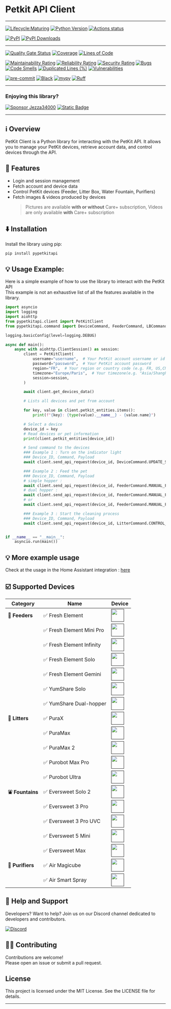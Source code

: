 # Petkit API Client

---

[![Lifecycle:Maturing](https://img.shields.io/badge/Lifecycle-Stable-007EC6)](https://github.com/Jezza34000/py-petkit-api/)
[![Python Version](https://img.shields.io/pypi/pyversions/pypetkitapi)][python version] [![Actions status](https://github.com/Jezza34000/py-petkit-api/workflows/CI/badge.svg)](https://github.com/Jezza34000/py-petkit-api/actions)

[![PyPI](https://img.shields.io/pypi/v/pypetkitapi.svg)][pypi_] [![PyPI Downloads](https://static.pepy.tech/badge/pypetkitapi)](https://pepy.tech/projects/pypetkitapi)

---

[![Quality Gate Status](https://sonarcloud.io/api/project_badges/measure?project=Jezza34000_py-petkit-api&metric=alert_status)](https://sonarcloud.io/summary/new_code?id=Jezza34000_py-petkit-api) [![Coverage](https://sonarcloud.io/api/project_badges/measure?project=Jezza34000_py-petkit-api&metric=coverage)](https://sonarcloud.io/summary/new_code?id=Jezza34000_py-petkit-api) [![Lines of Code](https://sonarcloud.io/api/project_badges/measure?project=Jezza34000_py-petkit-api&metric=ncloc)](https://sonarcloud.io/summary/new_code?id=Jezza34000_py-petkit-api)

[![Maintainability Rating](https://sonarcloud.io/api/project_badges/measure?project=Jezza34000_py-petkit-api&metric=sqale_rating)](https://sonarcloud.io/summary/new_code?id=Jezza34000_py-petkit-api)
[![Reliability Rating](https://sonarcloud.io/api/project_badges/measure?project=Jezza34000_py-petkit-api&metric=reliability_rating)](https://sonarcloud.io/summary/new_code?id=Jezza34000_py-petkit-api)
[![Security Rating](https://sonarcloud.io/api/project_badges/measure?project=Jezza34000_py-petkit-api&metric=security_rating)](https://sonarcloud.io/summary/new_code?id=Jezza34000_py-petkit-api)
[![Bugs](https://sonarcloud.io/api/project_badges/measure?project=Jezza34000_py-petkit-api&metric=bugs)](https://sonarcloud.io/summary/new_code?id=Jezza34000_py-petkit-api)
[![Code Smells](https://sonarcloud.io/api/project_badges/measure?project=Jezza34000_py-petkit-api&metric=code_smells)](https://sonarcloud.io/summary/new_code?id=Jezza34000_py-petkit-api)
[![Duplicated Lines (%)](https://sonarcloud.io/api/project_badges/measure?project=Jezza34000_py-petkit-api&metric=duplicated_lines_density)](https://sonarcloud.io/summary/new_code?id=Jezza34000_py-petkit-api)
[![Vulnerabilities](https://sonarcloud.io/api/project_badges/measure?project=Jezza34000_py-petkit-api&metric=vulnerabilities)](https://sonarcloud.io/summary/new_code?id=Jezza34000_py-petkit-api)

[![pre-commit](https://img.shields.io/badge/pre--commit-enabled-brightgreen?logo=pre-commit&logoColor=white)][pre-commit]
[![Black](https://img.shields.io/badge/code%20style-black-000000.svg)][black]
[![mypy](https://img.shields.io/badge/mypy-checked-blue)](https://mypy.readthedocs.io/en/stable/)
[![Ruff](https://img.shields.io/endpoint?url=https://raw.githubusercontent.com/astral-sh/ruff/main/assets/badge/v2.json)](https://github.com/astral-sh/ruff)

---

[pypi_]: https://pypi.org/project/pypetkitapi/
[python version]: https://pypi.org/project/pypetkitapi
[pre-commit]: https://github.com/pre-commit/pre-commit
[black]: https://github.com/psf/black

### Enjoying this library?

[![Sponsor Jezza34000][github-sponsor-shield]][github-sponsor] [![Static Badge][buymeacoffee-shield]][buymeacoffee]

---

## ℹ️ Overview

PetKit Client is a Python library for interacting with the PetKit API. It allows you to manage your PetKit devices, retrieve account data, and control devices through the API.

## 🚀 Features

- Login and session management
- Fetch account and device data
- Control PetKit devices (Feeder, Litter Box, Water Fountain, Purifiers)
- Fetch images & videos produced by devices
  > Pictures are available **with or without** Care+ subscription, Videos are only available **with** Care+ subscription

## ⬇️ Installation

Install the library using pip:

```bash
pip install pypetkitapi
```

## 💡 Usage Example:

Here is a simple example of how to use the library to interact with the PetKit API \
This example is not an exhaustive list of all the features available in the library.

```python
import asyncio
import logging
import aiohttp
from pypetkitapi.client import PetKitClient
from pypetkitapi.command import DeviceCommand, FeederCommand, LBCommand, DeviceAction, LitterCommand

logging.basicConfig(level=logging.DEBUG)

async def main():
    async with aiohttp.ClientSession() as session:
        client = PetKitClient(
            username="username",  # Your PetKit account username or id
            password="password",  # Your PetKit account password
            region="FR",  # Your region or country code (e.g. FR, US,CN etc.)
            timezone="Europe/Paris",  # Your timezone(e.g. "Asia/Shanghai")
            session=session,
        )

        await client.get_devices_data()

        # Lists all devices and pet from account

        for key, value in client.petkit_entities.items():
            print(f"{key}: {type(value).__name__} - {value.name}")

        # Select a device
        device_id = key
        # Read devices or pet information
        print(client.petkit_entities[device_id])

        # Send command to the devices
        ### Example 1 : Turn on the indicator light
        ### Device_ID, Command, Payload
        await client.send_api_request(device_id, DeviceCommand.UPDATE_SETTING, {"lightMode": 1})

        ### Example 2 : Feed the pet
        ### Device_ID, Command, Payload
        # simple hopper :
        await client.send_api_request(device_id, FeederCommand.MANUAL_FEED, {"amount": 1})
        # dual hopper :
        await client.send_api_request(device_id, FeederCommand.MANUAL_FEED, {"amount1": 2})
        # or
        await client.send_api_request(device_id, FeederCommand.MANUAL_FEED, {"amount2": 2})

        ### Example 3 : Start the cleaning process
        ### Device_ID, Command, Payload
        await client.send_api_request(device_id, LitterCommand.CONTROL_DEVICE, {DeviceAction.START: LBCommand.CLEANING})


if __name__ == "__main__":
    asyncio.run(main())
```

## 💡 More example usage

Check at the usage in the Home Assistant integration : [here](https://github.com/Jezza34000/homeassistant_petkit)

## ☑️ Supported Devices

| **Category**     | **Name**                  | **Device**                                                                                                                                             |
| ---------------- | ------------------------- | ------------------------------------------------------------------------------------------------------------------------------------------------------ |
| **🍗 Feeders**   | ✅ Fresh Element          | <a href=""><img src="https://raw.githubusercontent.com/Jezza34000/homeassistant_petkit/refs/heads/main/images/devices/feeder.png" width="40"/></a>     |
|                  | ✅ Fresh Element Mini Pro | <a href=""><img src="https://raw.githubusercontent.com/Jezza34000/homeassistant_petkit/refs/heads/main/images/devices/feedermini.png" width="40"/></a> |
|                  | ✅ Fresh Element Infinity | <a href=""><img src="https://raw.githubusercontent.com/Jezza34000/homeassistant_petkit/refs/heads/main/images/devices/d3.png" width="40"/></a>         |
|                  | ✅ Fresh Element Solo     | <a href=""><img src="https://raw.githubusercontent.com/Jezza34000/homeassistant_petkit/refs/heads/main/images/devices/d4.png" width="40"/></a>         |
|                  | ✅ Fresh Element Gemini   | <a href=""><img src="https://raw.githubusercontent.com/Jezza34000/homeassistant_petkit/refs/heads/main/images/devices/d4s.png" width="40"/></a>        |
|                  | ✅ YumShare Solo          | <a href=""><img src="https://raw.githubusercontent.com/Jezza34000/homeassistant_petkit/refs/heads/main/images/devices/d4h.png" width="40"/></a>        |
|                  | ✅ YumShare Dual-hopper   | <a href=""><img src="https://raw.githubusercontent.com/Jezza34000/homeassistant_petkit/refs/heads/main/images/devices/d4sh.png" width="40"/></a>       |
| **🚽 Litters**   | ✅ PuraX                  | <a href=""><img src="https://raw.githubusercontent.com/Jezza34000/homeassistant_petkit/refs/heads/main/images/devices/t3.png" width="40"/></a>         |
|                  | ✅ PuraMax                | <a href=""><img src="https://raw.githubusercontent.com/Jezza34000/homeassistant_petkit/refs/heads/main/images/devices/t4.1.png" width="40"/></a>       |
|                  | ✅ PuraMax 2              | <a href=""><img src="https://raw.githubusercontent.com/Jezza34000/homeassistant_petkit/refs/heads/main/images/devices/t4.png" width="40"/></a>         |
|                  | ✅ Purobot Max Pro        | <a href=""><img src="https://raw.githubusercontent.com/Jezza34000/homeassistant_petkit/refs/heads/main/images/devices/t5.png" width="40"/></a>         |
|                  | ✅ Purobot Ultra          | <a href=""><img src="https://raw.githubusercontent.com/Jezza34000/homeassistant_petkit/refs/heads/main/images/devices/t6.png" width="40"/></a>         |
| **⛲ Fountains** | ✅ Eversweet Solo 2       | <a href=""><img src="https://raw.githubusercontent.com/Jezza34000/homeassistant_petkit/refs/heads/main/images/devices/5w5.png" width="40"/></a>        |
|                  | ✅ Eversweet 3 Pro        | <a href=""><img src="https://raw.githubusercontent.com/Jezza34000/homeassistant_petkit/refs/heads/main/images/devices/4w5.png" width="40"/></a>        |
|                  | ✅ Eversweet 3 Pro UVC    | <a href=""><img src="https://raw.githubusercontent.com/Jezza34000/homeassistant_petkit/refs/heads/main/images/devices/6w5.png" width="40"/></a>        |
|                  | ✅ Eversweet 5 Mini       | <a href=""><img src="https://raw.githubusercontent.com/Jezza34000/homeassistant_petkit/refs/heads/main/images/devices/2w5.png" width="40"/></a>        |
|                  | ✅ Eversweet Max          | <a href=""><img src="https://raw.githubusercontent.com/Jezza34000/homeassistant_petkit/refs/heads/main/images/devices/ctw3.png" width="40"/></a>       |
| **🧴 Purifiers** | ✅ Air Magicube           | <a href=""><img src="https://raw.githubusercontent.com/Jezza34000/homeassistant_petkit/refs/heads/main/images/devices/k2.png" width="40"/></a>         |
|                  | ✅ Air Smart Spray        | <a href=""><img src="https://raw.githubusercontent.com/Jezza34000/homeassistant_petkit/refs/heads/main/images/devices/k3.png" width="40"/></a>         |

## 🛟 Help and Support

Developers? Want to help? Join us on our Discord channel dedicated to developers and contributors.

[![Discord][discord-shield]][discord]

## 👨‍💻 Contributing

Contributions are welcome!\
Please open an issue or submit a pull request.

## License

This project is licensed under the MIT License. See the LICENSE file for details.

---

[homeassistant_petkit]: https://github.com/Jezza34000/py-petkit-api
[commits-shield]: https://img.shields.io/github/commit-activity/y/Jezza34000/py-petkit-api.svg?style=flat
[commits]: https://github.com/Jezza34000/py-petkit-api/commits/main
[discord]: https://discord.gg/Va8DrmtweP
[discord-shield]: https://img.shields.io/discord/1318098700379361362.svg?style=for-the-badge&label=Discord&logo=discord&color=5865F2
[forum-shield]: https://img.shields.io/badge/community-forum-brightgreen.svg?style=for-the-badge&label=Home%20Assistant%20Community&logo=homeassistant&color=18bcf2
[forum]: https://community.home-assistant.io/t/petkit-integration/834431
[license-shield]: https://img.shields.io/github/license/Jezza34000/py-petkit-api.svg??style=flat
[maintenance-shield]: https://img.shields.io/badge/maintainer-Jezza34000-blue.svg?style=flat
[releases-shield]: https://img.shields.io/github/release/Jezza34000/py-petkit-api.svg?style=for-the-badge&color=41BDF5
[releases]: https://github.com/Jezza34000/py-petkit-api/releases
[github-sponsor-shield]: https://img.shields.io/badge/sponsor-Jezza34000-blue.svg?style=for-the-badge&logo=githubsponsors&color=EA4AAA
[github-sponsor]: https://github.com/sponsors/Jezza34000
[buymeacoffee-shield]: https://img.shields.io/badge/Donate-buy_me_a_coffee-yellow.svg?style=for-the-badge&logo=buy-me-a-coffee
[buymeacoffee]: https://www.buymeacoffee.com/jezza
